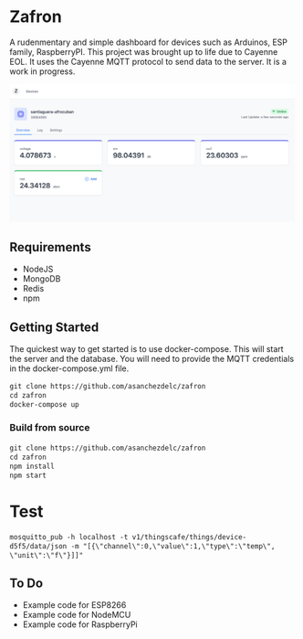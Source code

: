 # Zafron

A rudenmentary and simple dashboard for devices such as Arduinos, ESP family, RaspberryPI. This project was brought up to life due to Cayenne EOL. It uses the Cayenne MQTT protocol to send data to the server. It is a work in progress.

<img src="https://github.com/asanchezdelc/zafron/blob/main/docs/lander.png?raw=true" alt="Lander" width="500"/>

## Requirements
- NodeJS
- MongoDB
- Redis
- npm

## Getting Started
The quickest way to get started is to use docker-compose. This will start the server and the database. You will need to provide the MQTT credentials in the docker-compose.yml file. 

```shell
git clone https://github.com/asanchezdelc/zafron
cd zafron
docker-compose up
```

### Build from source
```shell
git clone https://github.com/asanchezdelc/zafron
cd zafron
npm install
npm start
```

# Test

```shell
mosquitto_pub -h localhost -t v1/thingscafe/things/device-d5f5/data/json -m "[{\"channel\":0,\"value\":1,\"type\":\"temp\", \"unit\":\"f\"}]]"
```


## To Do
- Example code for ESP8266
- Example code for NodeMCU
- Example code for RaspberryPi

